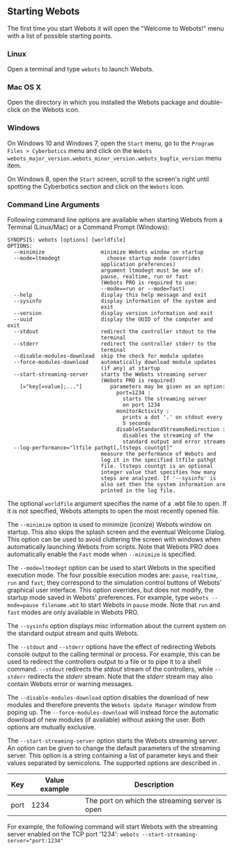 ## Starting Webots

The first time you start Webots it will open the "Welcome to Webots!" menu with
a list of possible starting points.

### Linux

Open a terminal and type `webots` to launch Webots.

### Mac OS X

Open the directory in which you installed the Webots package and double-click on
the Webots icon.

### Windows

On Windows 10 and Windows 7, open the `Start` menu, go to the `Program Files >
Cyberbotics` menu and click on the `Webots
webots_major_version.webots_minor_version.webots_bugfix_version` menu item.

On Windows 8, open the `Start` screen, scroll to the screen's right until
spotting the Cyberbotics section and click on the `Webots` icon.

### Command Line Arguments


Following command line options are available when starting Webots from a Terminal (Linux/Mac) or a Command Prompt (Windows):

```
SYNOPSIS: webots [options] [worldfile]
OPTIONS:
  --minimize                  minimize Webots window on startup
  --mode=ltmodegt               choose startup mode (overrides
                              application preferences)
                              argument ltmodegt must be one of:
                              pause, realtime, run or fast
                              (Webots PRO is required to use:
                              --mode==run or --mode=fast)
  --help                      display this help message and exit
  --sysinfo                   display information of the system and
                              exit
  --version                   display version information and exit
  --uuid                      display the UUID of the computer and exit
  --stdout                    redirect the controller stdout to the
                              terminal
  --stderr                    redirect the controller stderr to the
                              terminal
  --disable-modules-download  skip the check for module updates
  --force-modules-download    automatically download module updates
                              (if any) at startup
  --start-streaming-server    starts the Webots streaming server
                              (Webots PRO is required)
    [="key[=value];..."]         parameters may be given as an option:
                                   port=1234 :
                                     starts the streaming server
                                     on port 1234
                                   monitorActivity :
                                     prints a dot '.' on stdout every
                                     5 seconds
                                   disableStandardStreamsRedirection :
                                     disables the streaming of the
                                     standard output and error streams
  --log-performance="ltfile pathgt[,ltsteps countgt]"
                              measure the performance of Webots and
                              log it in the specified ltfile pathgt
                              file. ltsteps countgt is an optional
                              integer value that specifies how many
                              steps are analyzed. If '--sysinfo' is
                              also set then the system information are
                              printed in the log file.
```


The optional `worldfile` argument specifies the name of a .wbt file to open. If
it is not specified, Webots attempts to open the most recently opened file.

The `--minimize` option is used to minimize (iconize) Webots window on startup.
This also skips the splash screen and the eventual Welcome Dialog. This option
can be used to avoid cluttering the screen with windows when automatically
launching Webots from scripts. Note that Webots PRO does automatically enable
the `Fast` mode when `--minimize` is specified.

The `--mode=ltmodegt` option can be used to start Webots in the specified
execution mode. The four possible execution modes are: `pause`, `realtime`,
`run` and `fast`; they correspond to the simulation control buttons of Webots'
graphical user interface. This option overrides, but does not modify, the
startup mode saved in Webots' preferences. For example, type `webots
--mode=pause filename.wbt` to start Webots in `pause` mode. Note that `run` and
`fast` modes are only available in Webots PRO.

The `--sysinfo` option displays misc information about the current system on the
standard output stream and quits Webots.

The `--stdout` and `--stderr` options have the effect of redirecting Webots
console output to the calling terminal or process. For example, this can be used
to redirect the controllers output to a file or to pipe it to a shell command.
`--stdout` redirects the *stdout* stream of the controllers, while `--stderr`
redirects the *stderr* stream. Note that the *stderr* stream may also contain
Webots error or warning messages.

The `--disable-modules-download` option disables the download of new modules and
therefore prevents the `Webots Update Manager` window from poping up. The
`--force-modules-download` will instead force the automatic download of new
modules (if available) without asking the user. Both options are mutually
exclusive.

The `--start-streaming-server` option starts the Webots streaming server. An
option can be given to change the default parameters of the streaming server.
This option is a string containing a list of parameter keys and their values
separated by semicolons. The supported options are described in .

| Key | Value example | Description |
| --- | --- | --- |
| port | 1234 | The port on which the streaming server is open |

For example, the following command will start Webots with the streaming server
enabled on the TCP port '1234': `webots --start-streaming-server="port:1234"`

